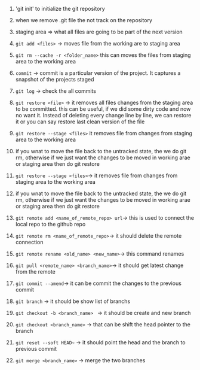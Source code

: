 1. 'git init' to initialize the git repository
2. when we remove .git file the not track on the repository

3. staging area => what all files are going to be part of the next version

4. `git add <files>` -> moves file from the working are to staging area

5. `git rm --cache -r <folder_name>` this can moves the files from staging area to the working area

6. `commit` -> commit is a particular version of the project. It captures a snapshot of the projects staged

7. `git log` -> check the all commits

8. `git restore <file>` -> it removes all files changes from the staging area to be committed. this can be useful, if we did some dirty code and now no want it. Instead of deleting every change line by line, we can restore it or you can say restore last clean version of the file

9. `git restore --stage <files>` it removes file from changes from staging area to the working area

10. if you wnat to move the file back to the untracked state, the we do git rm, otherwise if we just want the changes to be moved in working arae or staging area then do git restore
11. `git restore --stage <files>`-> it removes file from changes from staging area to the working area

12. if you wnat to move the file back to the untracked state, the we do git rm, otherwise if we just want the changes to be moved in working arae or staging area then do git restore

13. `git remote add <name_of_remote_repo> url`-> this is used to connect the local repo to the github repo

14. `git remote rm <name_of_remote_repo>`-> it should delete the remote connection

15. `git remote rename <old_name> <new_name>`-> this command renames

16. `git pull <remote_name> <branch_name>`-> it should get latest change from the remote

17. `git commit --amend`-> it can be commit the changes to the previous commit

18. `git branch` -> it should be show list of branchs

19. `git checkout -b <branch_name> ` -> it should be create and new branch

20. `git checkout <branch_name>` -> that can be shift the head pointer to the branch

21. `git reset --soft HEAD~` -> it should point the head and the branch to previous commit

22. `git merge <branch_name>` -> merge the two branches
